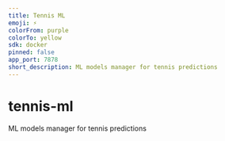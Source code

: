 ```yaml
---
title: Tennis ML
emoji: ⚡
colorFrom: purple
colorTo: yellow
sdk: docker
pinned: false
app_port: 7878
short_description: ML models manager for tennis predictions
---
```


# tennis-ml
ML models manager for tennis predictions
